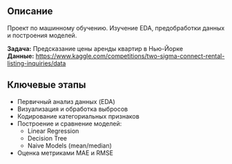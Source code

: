 ## Описание
Проект по машинному обучению. Изучение EDA, предобработки данных и построения моделей.

**Задача:** Предсказание цены аренды квартир в Нью-Йорке  
**Данные:** https://www.kaggle.com/competitions/two-sigma-connect-rental-listing-inquiries/data

## Ключевые этапы
- Первичный анализ данных (EDA)
- Визуализация и обработка выбросов
- Кодирование категориальных признаков
- Построение и сравнение моделей:
  - Linear Regression
  - Decision Tree
  - Naive Models (mean/median)
- Оценка метриками MAE и RMSE
